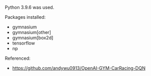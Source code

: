 Python 3.9.6 was used.

Packages installed:
- gymnasium
- gymnasium[other]
- gymnasium[box2d]
- tensorflow
- np

Referenced:
- https://github.com/andywu0913/OpenAI-GYM-CarRacing-DQN
